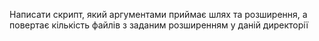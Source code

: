 Написати скрипт, який аргументами приймає шлях та розширення, 
а повертає кількість файлів з заданим розширенням у  даній директорії
